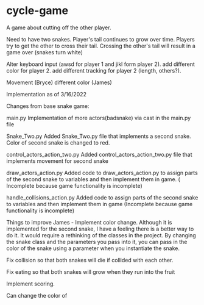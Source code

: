 # cycle-game
A game about cutting off the other player.

Need to have two snakes.
Player's tail continues to grow over time.
Players try to get the other to cross their tail.
Crossing the other's tail will result in a game over (snakes turn white)

Alter keyboard input (awsd for player 1 and jikl form player 2).
add different color for player 2.
add different tracking for player 2 (length, others?).

Movement (Bryce)
different color (James)



Implementation as of 3/16/2022

Changes from base snake game:

main.py
Implementation of more actors(badsnake) via cast in the main.py file

Snake_Two.py
Added Snake_Two.py file that implements a second snake. Color of second snake is changed to red.

control_actors_action_two.py
Added control_actors_action_two.py file that implements movement for second snake


draw_actors_action.py
Added code to draw_actors_action.py to assign parts of the second snake to variables and then implement them in game. ( Incomplete because game functionality is incomplete)

handle_collisions_action.py
Added code to assign parts of the second snake to variables and then implement them in game (Incomplete because game functionality is incomplete)


Things to improve
James - Implement color change. Although it is implemented for the second snake, I have a feeling there is a better way to do it. It would require a rethinking of the classes in the project. By changing the snake class and the parameters you pass into it, you can pass in the color of the snake using a parameter when you instantiate the snake. 

Fix collision so that both snakes will die if collided with each other. 

Fix eating so that both snakes will grow when they run into the fruit

Implement scoring. 






Can change the color of 
